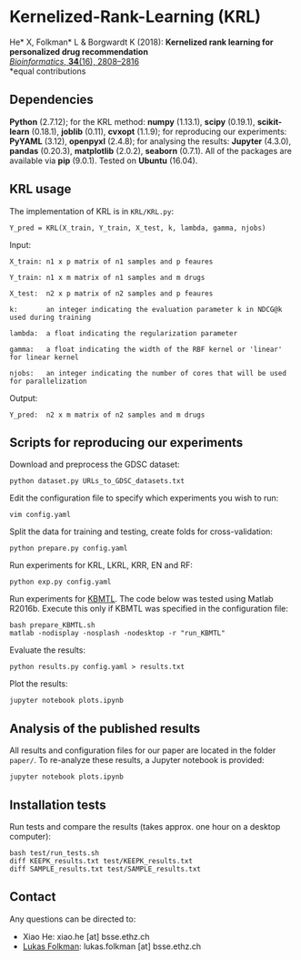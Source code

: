 # Kernelized-Rank-Learning (KRL)

He* X, Folkman* L & Borgwardt K (2018): **Kernelized rank learning for personalized drug recommendation**  
[*Bioinformatics*, **34**(16), 2808–2816](http://doi.org/10.1093/bioinformatics/bty132)  
*equal contributions

## Dependencies

**Python** (2.7.12); for the KRL method: **numpy** (1.13.1), **scipy** (0.19.1), **scikit-learn** (0.18.1), **joblib** (0.11), **cvxopt** (1.1.9); for reproducing our experiments: **PyYAML** (3.12), **openpyxl** (2.4.8); for analysing the results: **Jupyter** (4.3.0), **pandas** (0.20.3), **matplotlib** (2.0.2), **seaborn** (0.7.1). All of the packages are available via **pip** (9.0.1). Tested on **Ubuntu** (16.04).

## KRL usage

The implementation of KRL is in ``KRL/KRL.py``:

    Y_pred = KRL(X_train, Y_train, X_test, k, lambda, gamma, njobs)

Input:

    X_train: n1 x p matrix of n1 samples and p feaures

    Y_train: n1 x m matrix of n1 samples and m drugs

    X_test:  n2 x p matrix of n2 samples and p feaures
    
    k:       an integer indicating the evaluation parameter k in NDCG@k used during training
    
    lambda:  a float indicating the regularization parameter
    
    gamma:   a float indicating the width of the RBF kernel or 'linear' for linear kernel
    
    njobs:   an integer indicating the number of cores that will be used for parallelization

Output:

    Y_pred:  n2 x m matrix of n2 samples and m drugs

## Scripts for reproducing our experiments

Download and preprocess the GDSC dataset:
    
    python dataset.py URLs_to_GDSC_datasets.txt
    
Edit the configuration file to specify which experiments you wish to run:
    
    vim config.yaml

Split the data for training and testing, create folds for cross-validation:

    python prepare.py config.yaml
    
Run experiments for KRL, LKRL, KRR, EN and RF:

    python exp.py config.yaml
    
Run experiments for [KBMTL](https://github.com/mehmetgonen/bmtmkl). The code below was tested using Matlab R2016b. Execute this only if KBMTL was specified in the configuration file:
    
    bash prepare_KBMTL.sh
    matlab -nodisplay -nosplash -nodesktop -r "run_KBMTL"

Evaluate the results:
    
    python results.py config.yaml > results.txt

Plot the results:
    
    jupyter notebook plots.ipynb

## Analysis of the published results

All results and configuration files for our paper are located in the folder ``paper/``. To re-analyze these results, a Jupyter notebook is provided:
    
    jupyter notebook plots.ipynb


## Installation tests

Run tests and compare the results (takes approx. one hour on a desktop computer):

    bash test/run_tests.sh
    diff KEEPK_results.txt test/KEEPK_results.txt
    diff SAMPLE_results.txt test/SAMPLE_results.txt 

## Contact

Any questions can be directed to:

   * Xiao He: xiao.he [at] bsse.ethz.ch
   * [Lukas Folkman](https://lukas-folkman.github.io/): lukas.folkman [at] bsse.ethz.ch

